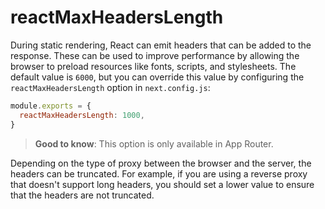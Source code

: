 # reactMaxHeadersLength

During static rendering, React can emit headers that can be added to the response. These can be used to improve performance by allowing the browser to preload resources like fonts, scripts, and stylesheets. The default value is `6000`, but you can override this value by configuring the `reactMaxHeadersLength` option in `next.config.js`:

```js filename="next.config.js"
module.exports = {
  reactMaxHeadersLength: 1000,
}
```

> **Good to know**: This option is only available in App Router.

Depending on the type of proxy between the browser and the server, the headers can be truncated. For example, if you are using a reverse proxy that doesn't support long headers, you should set a lower value to ensure that the headers are not truncated.
